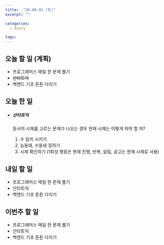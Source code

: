 ```yaml
---
title:  "20.08.01 (토)"
excerpt: ""

categories:
  - Diary

tags:
---
```


## 오늘 할 일 (계획)

- 프로그래머스 매일 한 문제 풀기
- ~~산타토익~~
- 백엔드 기초 튼튼 다지기

## 오늘 한 일

- ##### 산타토익

  동사의 시제를 고르는 문제가 나오는 경우 현재 시제는 어떻게 파악 할 까?

  1. 수 일치 시키기
  2. 능동태, 수동태 정하기
  3. 시제 확인하기 (1회성 행동은 현재 진행, 반복, 알림, 공고는 현재 시제로 사용)

## 내일 할 일

- 프로그래머스 매일 한 문제 풀기
- 산타토익
- 백엔드 기초 튼튼 다지기

## 이번주 할 일

- 프로그래머스 매일 한 문제 풀기
- 산타토익
- 백엔드 기초 튼튼 다지기
